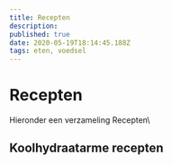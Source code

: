 ```yaml
---
title: Recepten
description: 
published: true
date: 2020-05-19T18:14:45.188Z
tags: eten, voedsel
---
```


# Recepten
Hieronder een verzameling Recepten\

## Koolhydraatarme recepten
